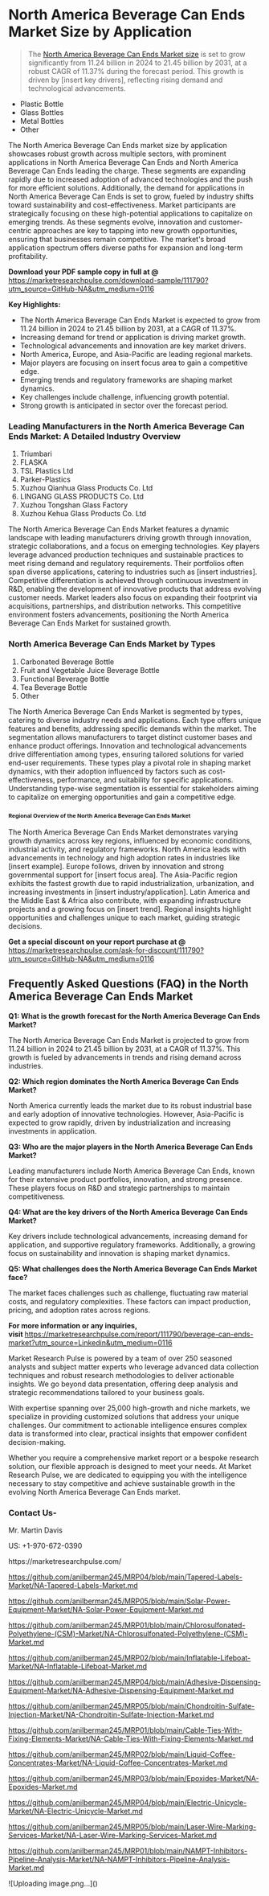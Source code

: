<h1>North America Beverage Can Ends Market&nbsp;Size by Application</h1><blockquote><p>The <a href="https://marketresearchpulse.com/download-sample/111790?utm_source=GitHub-NA&amp;utm_medium=0116">North America Beverage Can Ends Market size</a> is set to grow significantly from 11.24 billion in 2024 to 21.45 billion by 2031, at a robust CAGR of 11.37% during the forecast period. This growth is driven by [insert key drivers], reflecting rising demand and technological advancements.</p></blockquote><ul><li>Plastic Bottle<li> Glass Bottles<li> Metal Bottles<li> Other</li></ul><p>The North America Beverage Can Ends market size by application showcases robust growth across multiple sectors, with prominent applications in North America Beverage Can Ends and North America Beverage Can Ends leading the charge. These segments are expanding rapidly due to increased adoption of advanced technologies and the push for more efficient solutions. Additionally, the demand for applications in North America Beverage Can Ends is set to grow, fueled by industry shifts toward sustainability and cost-effectiveness. Market participants are strategically focusing on these high-potential applications to capitalize on emerging trends. As these segments evolve, innovation and customer-centric approaches are key to tapping into new growth opportunities, ensuring that businesses remain competitive. The market's broad application spectrum offers diverse paths for expansion and long-term profitability.</p><p><strong>Download your PDF sample copy in full at @ </strong><a href="https://marketresearchpulse.com/download-sample/111790?utm_source=GitHub-NA&amp;utm_medium=0116">https://marketresearchpulse.com/download-sample/111790?utm_source=GitHub-NA&amp;utm_medium=0116</a></p><p><strong>Key Highlights: </strong></p><ul><li>The North America Beverage Can Ends Market is expected to grow from 11.24 billion in 2024 to 21.45 billion by 2031, at a CAGR of 11.37%.</li><li>Increasing demand for trend or application is driving market growth.</li><li>Technological advancements and innovation are key market drivers.</li><li>North America, Europe, and Asia-Pacific are leading regional markets.</li><li>Major players are focusing on insert focus area to gain a competitive edge.</li><li>Emerging trends and regulatory frameworks are shaping market dynamics.</li><li>Key challenges include challenge, influencing growth potential.</li><li>Strong growth is anticipated in sector over the forecast period.</li></ul><h3>Leading Manufacturers in the North America Beverage Can Ends Market: A Detailed Industry Overview</h3><ol><li>Triumbari</li><li>FLASKA</li><li>TSL Plastics Ltd</li><li>Parker-Plastics</li><li>Xuzhou Qianhua Glass Products Co. Ltd</li><li>LINGANG GLASS PRODUCTS Co. Ltd</li><li>Xuzhou Tongshan Glass Factory</li><li>Xuzhou Kehua Glass Products Co. Ltd</li></ol><div class="flex max-w-full flex-col flex-grow"><div class="min-h-8 text-message flex w-full flex-col items-end gap-2 whitespace-normal break-words [.text-message+&amp;]:mt-5" dir="auto" data-message-author-role="assistant" data-message-id="fd8432e4-4910-450d-b182-61b7bfb0a01f" data-message-model-slug="gpt-4o"><div class="flex w-full flex-col gap-1 empty:hidden first:pt-[3px]"><div class="markdown prose w-full break-words dark:prose-invert light"><p>The North America Beverage Can Ends Market features a dynamic landscape with leading manufacturers driving growth through innovation, strategic collaborations, and a focus on emerging technologies. Key players leverage advanced production techniques and sustainable practices to meet rising demand and regulatory requirements. Their portfolios often span diverse applications, catering to industries such as [insert industries]. Competitive differentiation is achieved through continuous investment in R&amp;D, enabling the development of innovative products that address evolving customer needs. Market leaders also focus on expanding their footprint via acquisitions, partnerships, and distribution networks. This competitive environment fosters advancements, positioning the North America Beverage Can Ends Market for sustained growth.</p></div></div></div></div><h3>North America Beverage Can Ends Market by Types</h3><ol><li>Carbonated Beverage Bottle<li> Fruit and Vegetable Juice Beverage Bottle<li> Functional Beverage Bottle<li> Tea Beverage Bottle<li> Other</li></ol><div class="flex max-w-full flex-col flex-grow"><div class="min-h-8 text-message flex w-full flex-col items-end gap-2 whitespace-normal break-words [.text-message+&amp;]:mt-5" dir="auto" data-message-author-role="assistant" data-message-id="084470be-0bb7-4664-bddf-5156b4f41249" data-message-model-slug="gpt-4o-mini"><div class="flex w-full flex-col gap-1 empty:hidden first:pt-[3px]"><div class="markdown prose w-full break-words dark:prose-invert light"><p>The North America Beverage Can Ends Market is segmented by types, catering to diverse industry needs and applications. Each type offers unique features and benefits, addressing specific demands within the market. The segmentation allows manufacturers to target distinct customer bases and enhance product offerings. Innovation and technological advancements drive differentiation among types, ensuring tailored solutions for varied end-user requirements. These types play a pivotal role in shaping market dynamics, with their adoption influenced by factors such as cost-effectiveness, performance, and suitability for specific applications. Understanding type-wise segmentation is essential for stakeholders aiming to capitalize on emerging opportunities and gain a competitive edge.</p></div></div></div></div><h3><span style="font-size: 11px;">Regional Overview of the North America Beverage Can Ends Market</span></h3><div class="flex max-w-full flex-col flex-grow"><div class="min-h-8 text-message flex w-full flex-col items-end gap-2 whitespace-normal break-words [.text-message+&amp;]:mt-5" dir="auto" data-message-author-role="assistant" data-message-id="e9038762-ce64-4e30-91c9-9bd413514231" data-message-model-slug="gpt-4o-mini"><div class="flex w-full flex-col gap-1 empty:hidden first:pt-[3px]"><div class="markdown prose w-full break-words dark:prose-invert light"><p>The North America Beverage Can Ends Market demonstrates varying growth dynamics across key regions, influenced by economic conditions, industrial activity, and regulatory frameworks. North America leads with advancements in technology and high adoption rates in industries like [insert example]. Europe follows, driven by innovation and strong governmental support for [insert focus area]. The Asia-Pacific region exhibits the fastest growth due to rapid industrialization, urbanization, and increasing investments in [insert industry/application]. Latin America and the Middle East &amp; Africa also contribute, with expanding infrastructure projects and a growing focus on [insert trend]. Regional insights highlight opportunities and challenges unique to each market, guiding strategic decisions.</p></div></div></div></div><p><strong>Get a special discount on your report purchase at @ </strong><a href="https://marketresearchpulse.com/ask-for-discount/111790?utm_source=GitHub-NA&amp;utm_medium=0116">https://marketresearchpulse.com/ask-for-discount/111790?utm_source=GitHub-NA&amp;utm_medium=0116</a></p><h2>Frequently Asked Questions (FAQ) in the North America Beverage Can Ends Market</h2><p><strong>Q1: What is the growth forecast for the North America Beverage Can Ends Market?</strong></p><p>The North America Beverage Can Ends Market is projected to grow from 11.24 billion in 2024 to 21.45 billion by 2031, at a CAGR of 11.37%. This growth is fueled by advancements in trends and rising demand across industries.</p><p><strong>Q2: Which region dominates the North America Beverage Can Ends Market?</strong></p><p>North America currently leads the market due to its robust industrial base and early adoption of innovative technologies. However, Asia-Pacific is expected to grow rapidly, driven by industrialization and increasing investments in application.</p><p><strong>Q3: Who are the major players in the North America Beverage Can Ends Market?</strong></p><p>Leading manufacturers include North America Beverage Can Ends, known for their extensive product portfolios, innovation, and strong presence. These players focus on R&amp;D and strategic partnerships to maintain competitiveness.</p><p><strong>Q4: What are the key drivers of the North America Beverage Can Ends Market?</strong></p><p>Key drivers include technological advancements, increasing demand for application, and supportive regulatory frameworks. Additionally, a growing focus on sustainability and innovation is shaping market dynamics.</p><p><strong>Q5: What challenges does the North America Beverage Can Ends Market face?</strong></p><p>The market faces challenges such as challenge, fluctuating raw material costs, and regulatory complexities. These factors can impact production, pricing, and adoption rates across regions.</p><p><strong>For more information or any inquiries, visit&nbsp;</strong><a href="https://marketresearchpulse.com/report/111790/beverage-can-ends-market?utm_source=Linkedin&utm_medium=0116">https://marketresearchpulse.com/report/111790/beverage-can-ends-market?utm_source=Linkedin&utm_medium=0116</a></p><p>Market Research Pulse is powered by a team of over 250 seasoned analysts and subject matter experts who leverage advanced data collection techniques and robust research methodologies to deliver actionable insights. We go beyond data presentation, offering deep analysis and strategic recommendations tailored to your business goals.</p><p>With expertise spanning over 25,000 high-growth and niche markets, we specialize in providing customized solutions that address your unique challenges. Our commitment to actionable intelligence ensures complex data is transformed into clear, practical insights that empower confident decision-making.</p><p>Whether you require a comprehensive market report or a bespoke research solution, our flexible approach is designed to meet your needs. At Market Research Pulse, we are dedicated to equipping you with the intelligence necessary to stay competitive and achieve sustainable growth in the evolving North America Beverage Can Ends market.</p><h3><strong>Contact Us-</strong></h3><p>Mr. Martin Davis</p><p>US: +1-970-672-0390</p><p>https://marketresearchpulse.com/</p><p><a href="https://github.com/anilberman245/MRP04/blob/main/Tapered-Labels-Market/NA-Tapered-Labels-Market.md">https://github.com/anilberman245/MRP04/blob/main/Tapered-Labels-Market/NA-Tapered-Labels-Market.md</a></p><p><a href="https://github.com/anilberman245/MRP05/blob/main/Solar-Power-Equipment-Market/NA-Solar-Power-Equipment-Market.md">https://github.com/anilberman245/MRP05/blob/main/Solar-Power-Equipment-Market/NA-Solar-Power-Equipment-Market.md</a></p><p><a href="https://github.com/anilberman245/MRP01/blob/main/Chlorosulfonated-Polyethylene-(CSM)-Market/NA-Chlorosulfonated-Polyethylene-(CSM)-Market.md">https://github.com/anilberman245/MRP01/blob/main/Chlorosulfonated-Polyethylene-(CSM)-Market/NA-Chlorosulfonated-Polyethylene-(CSM)-Market.md</a></p><p><a href="https://github.com/anilberman245/MRP02/blob/main/Inflatable-Lifeboat-Market/NA-Inflatable-Lifeboat-Market.md">https://github.com/anilberman245/MRP02/blob/main/Inflatable-Lifeboat-Market/NA-Inflatable-Lifeboat-Market.md</a></p><p><a href="https://github.com/anilberman245/MRP04/blob/main/Adhesive-Dispensing-Equipment-Market/NA-Adhesive-Dispensing-Equipment-Market.md">https://github.com/anilberman245/MRP04/blob/main/Adhesive-Dispensing-Equipment-Market/NA-Adhesive-Dispensing-Equipment-Market.md</a></p><p><a href="https://github.com/anilberman245/MRP05/blob/main/Chondroitin-Sulfate-Injection-Market/NA-Chondroitin-Sulfate-Injection-Market.md">https://github.com/anilberman245/MRP05/blob/main/Chondroitin-Sulfate-Injection-Market/NA-Chondroitin-Sulfate-Injection-Market.md</a></p><p><a href="https://github.com/anilberman245/MRP01/blob/main/Cable-Ties-With-Fixing-Elements-Market/NA-Cable-Ties-With-Fixing-Elements-Market.md">https://github.com/anilberman245/MRP01/blob/main/Cable-Ties-With-Fixing-Elements-Market/NA-Cable-Ties-With-Fixing-Elements-Market.md</a></p><p><a href="https://github.com/anilberman245/MRP02/blob/main/Liquid-Coffee-Concentrates-Market/NA-Liquid-Coffee-Concentrates-Market.md">https://github.com/anilberman245/MRP02/blob/main/Liquid-Coffee-Concentrates-Market/NA-Liquid-Coffee-Concentrates-Market.md</a></p><p><a href="https://github.com/anilberman245/MRP03/blob/main/Epoxides-Market/NA-Epoxides-Market.md">https://github.com/anilberman245/MRP03/blob/main/Epoxides-Market/NA-Epoxides-Market.md</a></p><p><a href="https://github.com/anilberman245/MRP04/blob/main/Electric-Unicycle-Market/NA-Electric-Unicycle-Market.md">https://github.com/anilberman245/MRP04/blob/main/Electric-Unicycle-Market/NA-Electric-Unicycle-Market.md</a></p><p><a href="https://github.com/anilberman245/MRP05/blob/main/Laser-Wire-Marking-Services-Market/NA-Laser-Wire-Marking-Services-Market.md">https://github.com/anilberman245/MRP05/blob/main/Laser-Wire-Marking-Services-Market/NA-Laser-Wire-Marking-Services-Market.md</a></p><p><a href="https://github.com/anilberman245/MRP01/blob/main/NAMPT-Inhibitors-Pipeline-Analysis-Market/NA-NAMPT-Inhibitors-Pipeline-Analysis-Market.md">https://github.com/anilberman245/MRP01/blob/main/NAMPT-Inhibitors-Pipeline-Analysis-Market/NA-NAMPT-Inhibitors-Pipeline-Analysis-Market.md</a></p>
![Uploading image.png…]()
